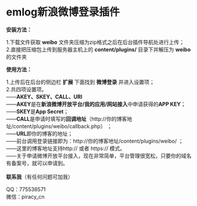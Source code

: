 # emlog新浪微博登录插件
    
    
**安装方法：**  
    
1.下载文件获取 **weibo** 文件夹压缩为zip格式之后在后台插件导航处进行上传；  
2.直接把压缩包上传到服务器主机上的 **content/plugins/** 目录下并解压为 **weibo** 的文件夹  
    
**使用方法：**    
    
1.上传后在后台的侧边栏 **扩展** 下面找到 **微博登录** 并进入设置项；    
2.共四项设置项。      
——**AKEY、SKEY、CALL、URl**      
——**AKEY**是在**新浪微博开放平台/我的应用/网站接入**中申请获得的**APP KEY**；    
——**SKEY**是**App Secret**；    
——**CALL**是申请时填写的**回调地址**（http://你的博客地址/content/plugins/weibo/callback.php） ；    
——**URL**即你的博客的地址；    
——前台调用登录链接即为：http://你的博客地址/content/plugins/weibo/ ；    
——这里的博客地址支持http:// 或者 https:// 模式。    
——关于申请微博开放平台接入，现在非常简单，平台管理很宽松，只要你的域名有备案号，就可以申请到。    
    
**联系我**（有任何问题可加我）  
    
QQ：775536571      
微信：piracy_cn      

